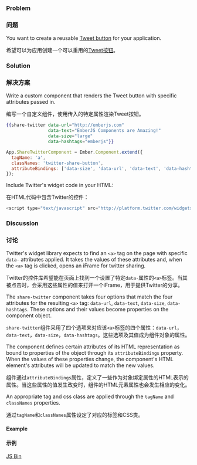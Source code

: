 ### Problem

### 问题

You want to create a reusable [Tweet button](https://dev.twitter.com/docs/tweet-button)
for your application.

希望可以为应用创建一个可以重用的[Tweet按钮](https://dev.twitter.com/docs/tweet-button)。

### Solution

### 解决方案

Write a custom component that renders the Tweet button with specific attributes
passed in.

编写一个自定义组件，使用传入的特定属性渲染Tweet按钮。

```handlebars
{{share-twitter data-url="http://emberjs.com" 
                data-text="EmberJS Components are Amazing!" 
                data-size="large" 
                data-hashtags="emberjs"}}

```

```javascript
App.ShareTwitterComponent = Ember.Component.extend({
  tagName: 'a',
  classNames: 'twitter-share-button',
  attributeBindings: ['data-size', 'data-url', 'data-text', 'data-hashtags']
});
```

Include Twitter's widget code in your HTML:

在HTML代码中包含Twitter的控件：

```javascript
<script type="text/javascript" src="http://platform.twitter.com/widgets.js" id="twitter-wjs"></script>
```

### Discussion

### 讨论

Twitter's widget library expects to find an `<a>` tag on the page with specific `data-` attributes applied.
It takes the values of these attributes and, when the `<a>` tag is clicked, opens an iFrame for twitter sharing.

Twitter的控件库希望能在页面上找到一个设置了特定`data-`属性的`<a>`标签。当其被点击时，会采用这些属性的值来打开一个iFrame，用于提供Twitter的分享。

The `share-twitter` component takes four options that match the four attributes for the resulting `<a>` tag:
`data-url`, `data-text`, `data-size`, `data-hashtags`. These options and their values become properties on the
component object. 

`share-twitter`组件采用了四个选项来对应该`<a>`标签的四个属性：`data-url`，`data-text`，`data-size`，`data-hashtags`。这些选项及其值成为组件对象的属性。

The component defines certain attributes of its HTML representation as bound to properties of the object through
its `attributeBindings` property. When the values of these properties change, the component's HTML element's
attributes will be updated to match the new values.

组件通过`attributeBindings`属性，定义了一些作为对象绑定属性的HTML表示的属性。当这些属性的值发生改变时，组件的HTML元素属性也会发生相应的变化。

An appropriate tag and css class are applied through the `tagName` and `classNames` properties.

通过`tagName`和`classNames`属性设定了对应的标签和CSS类。

#### Example

#### 示例

<a class="jsbin-embed" href="http://emberjs.jsbin.com/OpocEPu/1/edit?js,output">JS Bin</a>
